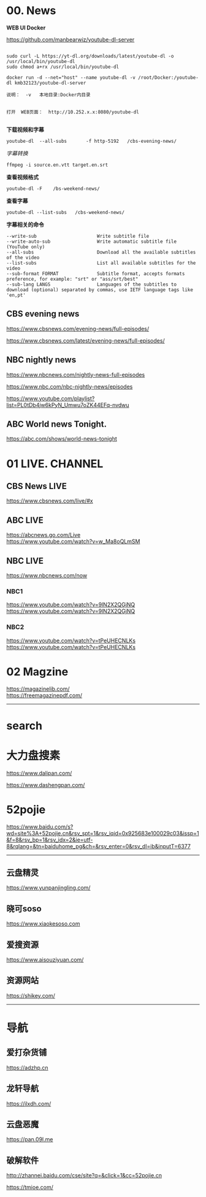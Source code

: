 #  00. News





**WEB UI  Docker**

https://github.com/manbearwiz/youtube-dl-server  

```

sudo curl -L https://yt-dl.org/downloads/latest/youtube-dl -o /usr/local/bin/youtube-dl      
sudo chmod a+rx /usr/local/bin/youtube-dl        

docker run -d --net="host" --name youtube-dl -v /root/Docker:/youtube-dl kmb32123/youtube-dl-server         

说明：  -v   本地目录:Docker内目录        


打开  WEB页面：  http://10.252.x.x:8080/youtube-dl           


```



**下载视频和字幕**

```
youtube-dl  --all-subs       -f http-5192   /cbs-evening-news/
```

*字幕转换*
```
ffmpeg -i source.en.vtt target.en.srt

```




**查看视频格式**
```
youtube-dl -F    /bs-weekend-news/
```
**查看字幕**
```
youtube-dl --list-subs   /cbs-weekend-news/
```
**字幕相关的命令**
```
--write-sub                      Write subtitle file
--write-auto-sub                 Write automatic subtitle file (YouTube only)
--all-subs                       Download all the available subtitles of the video
--list-subs                      List all available subtitles for the video
--sub-format FORMAT              Subtitle format, accepts formats preference, for example: "srt" or "ass/srt/best"
--sub-lang LANGS                 Languages of the subtitles to download (optional) separated by commas, use IETF language tags like 'en,pt'
```



## CBS evening news
https://www.cbsnews.com/evening-news/full-episodes/    

https://www.cbsnews.com/latest/evening-news/full-episodes/


##  NBC nightly news
https://www.nbcnews.com/nightly-news-full-episodes

https://www.nbc.com/nbc-nightly-news/episodes

https://www.youtube.com/playlist?list=PL0tDb4jw6kPyN_Umwu7oZK44EFq-nvdwu   



##  ABC World news Tonight. 

https://abc.com/shows/world-news-tonight     





#  01  LIVE. CHANNEL 

##  CBS News LIVE

https://www.cbsnews.com/live/#x   


## ABC LIVE
https://abcnews.go.com/Live   
https://www.youtube.com/watch?v=w_Ma8oQLmSM


##  NBC LIVE


https://www.nbcnews.com/now    


###   **NBC1**
https://www.youtube.com/watch?v=9lN2X2QGjNQ
https://www.youtube.com/watch?v=9lN2X2QGjNQ

###   **NBC2**
https://www.youtube.com/watch?v=tPeUHECNLKs
https://www.youtube.com/watch?v=tPeUHECNLKs




#  02 Magzine


https://magazinelib.com/       
https://freemagazinepdf.com/    


-----

# search  

# 大力盘搜素

https://www.dalipan.com/

https://www.dashengpan.com/    

# 52pojie
https://www.baidu.com/s?wd=site%3A+52pojie.cn&rsv_spt=1&rsv_iqid=0x925683e100029c03&issp=1&f=8&rsv_bp=1&rsv_idx=2&ie=utf-8&rqlang=&tn=baiduhome_pg&ch=&rsv_enter=0&rsv_dl=ib&inputT=6377



--------

##  云盘精灵   
https://www.yunpanjingling.com/

## 晓可soso
https://www.xiaokesoso.com

##  爱搜资源  

https://www.aisouziyuan.com/  

##  资源网站
https://shikey.com/   

----

#  导航

## 爱打杂货铺
https://adzhp.cn  

##  龙轩导航  
https://ilxdh.com/

## 云盘恶魔   
https://pan.09l.me    

##  破解软件   

http://zhannei.baidu.com/cse/site?q=&click=1&cc=52pojie.cn


https://tmioe.com/


